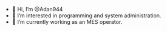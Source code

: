 - 👋 Hi, I’m @Adan944
- 👀 I’m interested in programming and system administration.
- 🌱 I’m currently working as an MES operator. 
<!--- - 💞️ I’m looking to collaborate on ...
- 📫 How to reach me ...
--->
<!---
Adan944/Adan944 is a ✨ special ✨ repository because its `README.md` (this file) appears on your GitHub profile.
You can click the Preview link to take a look at your changes.
--->

